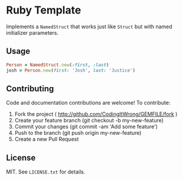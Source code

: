 # Ruby Template

Implements a `NamedStruct` that works just like `Struct` but with named
initializer parameters.

## Usage

```ruby
Person = NamedStruct.new(:first, :last)
josh = Person.new(first: 'Josh', last: 'Justice')
```

## Contributing

Code and documentation contributions are welcome! To contribute:

1. Fork the project ( http://github.com/CodingItWrong/GEMFILE/fork )
2. Create your feature branch (git checkout -b my-new-feature)
3. Commit your changes (git commit -am 'Add some feature')
4. Push to the branch (git push origin my-new-feature)
5. Create a new Pull Request

## License

MIT. See `LICENSE.txt` for details.
